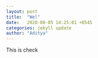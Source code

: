 ```yaml
---
layout: post
title:  "Wel"
date:   2020-08-05 14:25:01 +0545
categories: jekyll update
author: "Aditya"
---
```


This is check